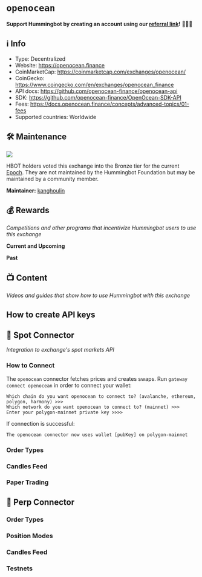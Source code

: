 # `openocean`

**Support Hummingbot by creating an account using our [referral link](https://openocean.finance/)!** 🙏🙏🙏

## ℹ️ Info

- Type: Decentralized
- Website: <https://openocean.finance>
- CoinMarketCap: <https://coinmarketcap.com/exchanges/openocean/>
- CoinGecko: <https://www.coingecko.com/en/exchanges/openocean_finance>
- API docs: <https://github.com/openocean-finance/openocean-api>
- SDK: <https://github.com/openocean-finance/OpenOcean-SDK-API>
- Fees: <https://docs.openocean.finance/concepts/advanced-topics/01-fees>
- Supported countries: Worldwide

## 🛠 Maintenance

![](https://img.shields.io/static/v1?label=Hummingbot&message=BRONZE&color=green)

HBOT holders voted this exchange into the Bronze tier for the current [Epoch](/governance/epochs). They are not maintained by the Hummingbot Foundation but may be maintained by a community member.

**Maintainer:** [kanghoulin](https://github.com/kanghoulin) 

## 💰 Rewards
*Competitions and other programs that incentivize Hummingbot users to use this exchange*

**Current and Upcoming**



**Past**



## 📺 Content
*Videos and guides that show how to use Hummingbot with this exchange*



## How to create API keys

## 🔀 Spot Connector
*Integration to exchange's spot markets API*


### How to Connect

The `openocean` connector fetches prices and creates swaps. Run `gateway connect openocean` in order to connect your wallet:

```
Which chain do you want openocean to connect to? (avalanche, ethereum, polygon, harmony) >>>
Which network do you want openocean to connect to? (mainnet) >>>
Enter your polygon-mainnet private key >>>>
```

If connection is successful:

```
The openocean connector now uses wallet [pubKey] on polygon-mainnet
```


### Order Types


### Candles Feed

### Paper Trading


## 🔀 Perp Connector


### Order Types


### Position Modes


### Candles Feed


### Testnets

